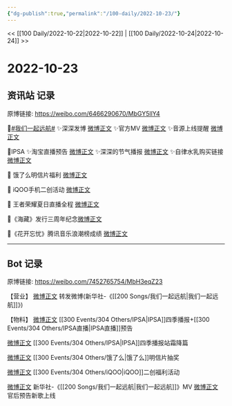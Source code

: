 ```yaml
---
{"dg-publish":true,"permalink":"/100-daily/2022-10-23/"}
---
```



<< [[100 Daily/2022-10-22\|2022-10-22]] | [[100 Daily/2022-10-24\|2022-10-24]] >>

# 2022-10-23

## 资讯站 记录

原博链接: https://weibo.com/6466290670/MbGY5llY4

🌟[#我们一起远航#](https://s.weibo.com/weibo?q=%23%E6%88%91%E4%BB%AC%E4%B8%80%E8%B5%B7%E8%BF%9C%E8%88%AA%23)
✨深深发博 [微博正文](https://m.weibo.cn/6466290670/4827795982914782)
✨官方MV [微博正文](https://m.weibo.cn/6466290670/4827789507167951)
✨音源上线提醒 [微博正文](https://m.weibo.cn/6466290670/4827864064856222)

🌟IPSA
✨淘宝直播预告 [微博正文](https://m.weibo.cn/6466290670/4827675333756954)
✨深深的节气播报 [微博正文](https://m.weibo.cn/6466290670/4827700651626175)
✨自律水乳购买链接 [微博正文](https://m.weibo.cn/6466290670/4827699657051920)

🌟 饿了么明信片福利 [微博正文](https://m.weibo.cn/6466290670/4827741352103357)

🌟 iQOO手机二创活动 [微博正文](https://m.weibo.cn/6466290670/4827747618916216)

🌟 王者荣耀夏日直播全程 [微博正文](https://m.weibo.cn/6466290670/4827721433090185)

🌟《海藏》发行三周年纪念[微博正文](https://m.weibo.cn/6466290670/4827651662151759)

🌟《花开忘忧》腾讯音乐浪潮榜成绩 [微博正文](https://m.weibo.cn/6466290670/4827789980864537)

---
## Bot 记录

原博链接: https://weibo.com/7452765754/MbH3eqZ23

【营业】
[微博正文](http://weibo.com/1736988591/MbF4hlSC9) 转发微博(新华社-《[[200 Songs/我们一起远航\|我们一起远航]]》)

【物料】
[微博正文](http://weibo.com/1851789841/MbBT6AZhe) [[300 Events/304 Others/IPSA\|IPSA]]四季播报+[[300 Events/304 Others/IPSA直播\|IPSA直播]]预告

[微博正文](http://weibo.com/1851789841/MbCh8q0jG) [[300 Events/304 Others/IPSA\|IPSA]]四季播报站霜降篇

[微博正文](https://m.weibo.cn/7756461320/4827729133834902) [[300 Events/304 Others/饿了么\|饿了么]]明信片抽奖

[微博正文](http://weibo.com/6378846558/MbDGkb7Bu) [[300 Events/304 Others/iQOO\|iQOO]]二创福利活动

[微博正文](http://weibo.com/1699432410/MbERky0td) 新华社-《[[200 Songs/我们一起远航\|我们一起远航]]》MV
[微博正文](http://weibo.com/5248300719/MbGO2tFgi) 官后预告新歌上线
